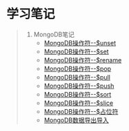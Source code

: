 # 学习笔记
> 1. MongoDB笔记
>       + [MongoDB操作符--$unset](https://github.com/hsiangleev/notes/issues/1)
>       + [MongoDB操作符--$set](https://github.com/hsiangleev/notes/issues/2)
>       + [MongoDB操作符--$rename](https://github.com/hsiangleev/notes/issues/3)
>       + [MongoDB操作符--$pop](https://github.com/hsiangleev/notes/issues/4)
>       + [MongoDB操作符--$pull](https://github.com/hsiangleev/notes/issues/5)
>       + [MongoDB操作符--$push](https://github.com/hsiangleev/notes/issues/6)
>       + [MongoDB操作符--$sort](https://github.com/hsiangleev/notes/issues/7)
>       + [MongoDB操作符--$slice](https://github.com/hsiangleev/notes/issues/8)
>       + [MongoDB操作符--$占位符](https://github.com/hsiangleev/notes/issues/9)
>       + [MongoDB数据导出导入](https://github.com/hsiangleev/notes/issues/10)
